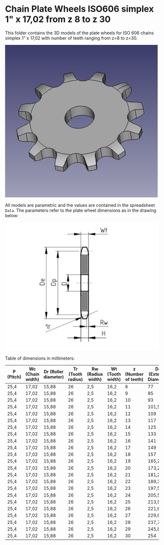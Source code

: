 # Chain Plate Wheels ISO606 simplex 1" x 17,02 from z 8 to z 30

This folder contains the 3D models of the plate wheels for ISO 606 chains simplex 1" x 17,02 with number of teeth ranging from z=8 to z=30.

![Image](screenshot.png "Plate Wheel Simplex")

All models are parametric and the values are contained in the spreadsheet `Data`.
The parameters refer to the plate wheel dimensions as in the drawing below:

![Drawing](drawing.png "Drawing")

Table of dimensions in millimeters:

P (Pitch)|Wc (Chain width)|Dr (Roller diameter)|Tr (Tooth radius)|Rw (Radius width)|Wt (Tooth width)|z (Number of teeth)|De (External Diameter)|Dp (Pitch diameter)|D (Hole diameter)|H (Total height)
---|---|---|---|---|---|---|---|---|---|---
25,4|17,02|15,88|26|2,5|16,2|8|77|66,37|12|16,2
25,4|17,02|15,88|26|2,5|16,2|9|85|74,27|12|16,2
25,4|17,02|15,88|26|2,5|16,2|10|93|82,19|12|16,2
25,4|17,02|15,88|26|2,5|16,2|11|101,5|90,14|16|16,2
25,4|17,02|15,88|26|2,5|16,2|12|109|98,14|16|16,2
25,4|17,02|15,88|26|2,5|16,2|13|117|106,12|16|16,2
25,4|17,02|15,88|26|2,5|16,2|14|125|114,15|16|16,2
25,4|17,02|15,88|26|2,5|16,2|15|133|122,17|16|16,2
25,4|17,02|15,88|26|2,5|16,2|16|141|130,2|20|16,2
25,4|17,02|15,88|26|2,5|16,2|17|149|138,22|20|16,2
25,4|17,02|15,88|26|2,5|16,2|18|157|146,28|20|16,2
25,4|17,02|15,88|26|2,5|16,2|19|165,2|154,33|20|16,2
25,4|17,02|15,88|26|2,5|16,2|20|173,2|162,38|20|16,2
25,4|17,02|15,88|26|2,5|16,2|21|181,2|170,43|20|16,2
25,4|17,02|15,88|26|2,5|16,2|22|189,3|178,48|20|16,2
25,4|17,02|15,88|26|2,5|16,2|23|197,5|186,53|20|16,2
25,4|17,02|15,88|26|2,5|16,2|24|205,5|194,59|20|16,2
25,4|17,02|15,88|26|2,5|16,2|25|213,5|202,66|20|16,2
25,4|17,02|15,88|26|2,5|16,2|26|221,6|210,72|20|16,2
25,4|17,02|15,88|26|2,5|16,2|27|229,6|218,79|20|16,2
25,4|17,02|15,88|26|2,5|16,2|28|237,7|226,85|20|16,2
25,4|17,02|15,88|26|2,5|16,2|29|245,8|234,92|20|16,2
25,4|17,02|15,88|26|2,5|16,2|30|254|243|20|16,2
